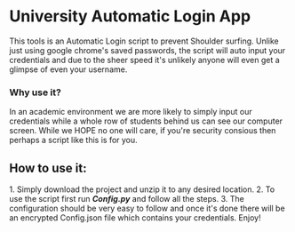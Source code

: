 <h1>University Automatic Login App</h1>
This tools is an Automatic Login script to prevent Shoulder surfing. Unlike just using google chrome's saved passwords, the script will auto input your credentials and due to the sheer speed it's unlikely anyone will even get a glimpse of even your username.
  <h3>Why use it?</h3>
  In an academic environment we are more likely to simply input our credentials while a whole row of students behind us can see our computer screen. While we HOPE no one   will care, if you're security consious then perhaps a script like this is for you.

<h2>How to use it:</h2>
1. Simply download the project and unzip it to any desired location.
2. To use the script first run <em><b>Config.py</b></em> and follow all the steps.
3. The configuration should be very easy to follow and once it's done there will be an encrypted Config.json file which contains your credentials.
Enjoy!


